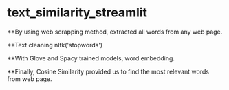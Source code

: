 # text_similarity_streamlit

**By using web scrapping method, extracted all words from any web page.

**Text cleaning nltk('stopwords')

**With Glove and Spacy trained models, word embedding.

**Finally, Cosine Similarity provided us to find the most relevant words from web page.
